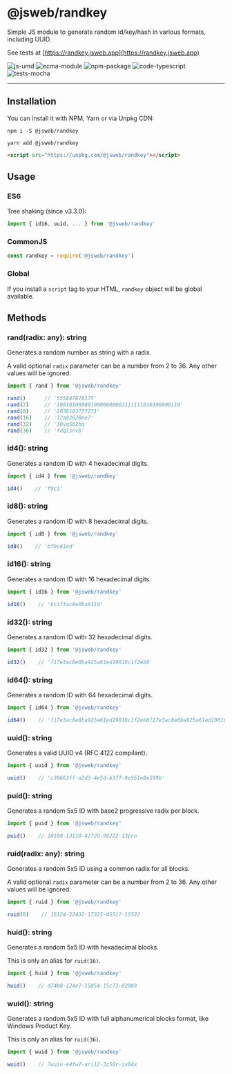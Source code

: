 # @jsweb/randkey

Simple JS module to generate random id/key/hash in various formats, including UUID.

See tests at [https://randkey.jsweb.app](https://randkey.jsweb.app)

![js-umd](https://img.shields.io/badge/js-umd-blue.svg?style=for-the-badge)
![ecma-module](https://img.shields.io/badge/ecma-module-blue.svg?style=for-the-badge)
![npm-package](https://img.shields.io/badge/npm-package-blue.svg?style=for-the-badge)
![code-typescript](https://img.shields.io/badge/code-typescript-blue.svg?style=for-the-badge)
![tests-mocha](https://img.shields.io/badge/tests-mocha-blue.svg?style=for-the-badge)

***

## Installation

You can install it with NPM, Yarn or via Unpkg CDN:

```
npm i -S @jsweb/randkey
```

```
yarn add @jsweb/randkey
```

```html
<script src="https://unpkg.com/@jsweb/randkey"></script>
```

## Usage

### ES6

Tree shaking (since v3.3.0):

```javascript
import { id16, uuid, ... } from '@jsweb/randkey'
```

### CommonJS

```javascript
const randkey = require('@jsweb/randkey')
```

### Global

If you install a `script` tag to your HTML, `randkey` object will be global available.

## Methods

### rand(radix: any): string

Generates a random number as string with a radix.

A valid optional `radix` parameter can be a number from 2 to 36. Any other values will be ignored.

```javascript
import { rand } from '@jsweb/randkey'

rand()      // '555847878175'
rand(2)     // '1001010000010000000001111111010100000110'
rand(8)     // '2036103777231'
rand(16)    // '12a82628ee7'
rand(32)    // '18vq5b2hq'
rand(36)    // 'fdqlsnvb'
```

### id4(): string

Generates a random ID with 4 hexadecimal digits.

```javascript
import { id4 } from '@jsweb/randkey'

id4()    // 'f9c1'
```

### id8(): string

Generates a random ID with 8 hexadecimal digits.

```javascript
import { id8 } from '@jsweb/randkey'

id8()    // 'bf9c61ed'
```

### id16(): string

Generates a random ID with 16 hexadecimal digits.

```javascript
import { id16 } from '@jsweb/randkey'

id16()    // '6c1f3ac8e0ba611d'
```

### id32(): string

Generates a random ID with 32 hexadecimal digits.

```javascript
import { id32 } from '@jsweb/randkey'

id32()    // 'f17e3ac8e0ba925a61ed19016c1f2eb0'
```

### id64(): string

Generates a random ID with 64 hexadecimal digits.

```javascript
import { id64 } from '@jsweb/randkey'

id64()    // 'f17e3ac8e0ba925a61ed19016c1f2eb0f17e3ac8e0ba925a61ed19016c1f2eb0'
```

### uuid(): string

Generates a valid UUID v4 (RFC 4122 compilant).

```javascript
import { uuid } from '@jsweb/randkey'

uuid()    // 'c30663ff-a2d3-4e5d-b377-9e561e8e599b'
```

### puid(): string

Generates a random 5x5 ID with base2 progressive radix per block.

```javascript
import { puid } from '@jsweb/randkey'

puid()    // 10100-13110-42720-98222-13prn
```

### ruid(radix: any): string

Generates a random 5x5 ID using a common radix for all blocks.

A valid optional `radix` parameter can be a number from 2 to 36. Any other values will be ignored.

```javascript
import { ruid } from '@jsweb/randkey'

ruid(8)    // 15124-22432-17325-45517-15522
```

### huid(): string

Generates a random 5x5 ID with hexadecimal blocks.

This is only an alias for `ruid(16)`.

```javascript
import { huid } from '@jsweb/randkey'

huid()    // d74b8-124e7-15854-15c73-82909
```

### wuid(): string

Generates a random 5x5 ID with full alphanumerical blocks format, like Windows Product Key.

This is only an alias for `ruid(36)`.

```javascript
import { wuid } from '@jsweb/randkey'

wuid()    // 7wuiu-e4fw7-ari12-3z50r-iv04x
```

